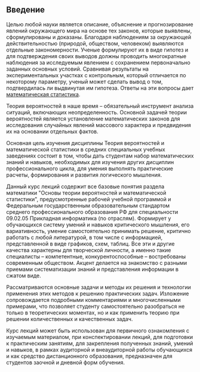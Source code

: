## Введение

Целью любой науки является описание, объяснение и прогнозирование явлений окружающего мира на основе тех законов, которые выявлены, сформулированы и доказаны. Благодаря наблюдениям за окружающей действительностью (природой, обществом, человеком) выявляются отдельные закономерности. Ученые формулируют их в виде гипотез и для подтверждения своих выводов должны проводить многократные наблюдения за исследуемым явлением с сохранением первоначально заданных основных условий. Сравнивая результаты на экспериментальных участках с контрольным, который отличается по некоторому параметру, ученый может сделать вывод о том, подтвердилась ли выдвинутая им гипотеза. Ответы на эти вопросы дает [математическая статистика](../GLOSSARY.md#математическая-статистика).

Теория вероятностей в наше время – обязательный инструмент анализа ситуаций, включающих неопределенность. Основной задачей теории вероятностей является установление математических законов для исследования случайных явлений массового характера и предвидения их на основании отдельных фактов.

Основная цель изучения дисциплины Теория вероятностей и математической статистики в средних специальных учебных заведениях состоит в том, чтобы дать студентам набор математических знаний и навыков, необходимых для изучения других дисциплин профессионального цикла,  для умения выполнять практические расчеты, формирования и развития логического мышления.

Данный курс лекций  содержит все базовые понятия раздела математики "Основы теории вероятностей и математической статистики", предусмотренные рабочей учебной программой и Федеральным государственным образовательным стандартом среднего профессионального образования РФ для специальности 09.02.05   Прикладная информатика (по отраслям). Формирует у обучающихся систему умений и навыков критического мышления, его вариативность, умение самостоятельно принимать решение, критично работать с любой литературой, в том числе с информацией, представленной в виде графиков, схем, таблиц. Все эти и другие качества характерны для творческой личности, а именно такие специалисты – компетентные, конкурентоспособные – востребованы современным обществом. Акцент делается на знакомство с разными приемами систематизации знаний и представления информации в сжатом виде.

Рассматриваются основные задачи и методы их решения и технологии применения этих методов к решению практических задач. Изложение сопровождается подробными комментариями и многочисленными примерами, что позволяет студенту самостоятельно разобраться не только в теоретических моментах, но и как применить теорию при решении количественных и качественных задач.

Курс лекций  может быть использован для первичного ознакомления с изучаемым материалом, при конспектировании лекций, для подготовки к практическим занятиям, для закрепления полученных знаний, умений и навыков, в рамках аудиторной и внеаудиторной работы обучающихся и как средство дистанционного образования, предназначен для студентов заочной и дневной форм обучения.